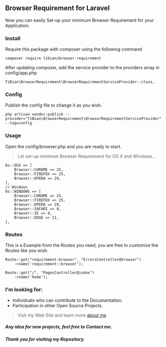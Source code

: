 ## Browser Requirement for Laravel
Now you can easily Set-up your minimum Browser Requirement for your Application.

### Install
Require this package with composer using the following command
```
composer require tibian/browser-requirement
```
After updating composer, add the service provider to the providers array in config/app.php
```
TiBian\BrowserRequirement\BrowserRequirementServiceProvider::class,
```

### Config
Publish the config file to change it as you wish.
```
php artisan vendor:publish --provider="TiBian\BrowserRequirement\BrowserRequirementServiceProvider" --tag=config
```

### Usage
Open the config/browser.php and you are ready to start.

>Let set-up minimum Browser Requirement for OS X and Windows...
```
Os::OSX => [
    Browser::CHROME => 25,
    Browser::FIREFOX => 25,
    Browser::OPERA => 29,
],
// Windows
Os::WINDOWS => [
    Browser::CHROME => 25,
    Browser::FIREFOX => 25,
    Browser::OPERA => 29,
    Browser::SAFARI => 8,
    Browser::IE => 9,
    Browser::EDGE => 11,
],
```

### Routes
This is a Example from the Routes you need, you are free to customize the Routes like you wish.

```
Route::get("requirement-browser", "ErrorsController@browser")
    ->name('requirement::browser');
```

```
Route::get("/", "PagesController@index")
    ->name('home');
```

### I'm looking for:
- Individuals who can contribute to the Documentation.
- Participation in other Open Source Projects.

> Visit my Web Site and learn more [about me](https://tibian.me)

##### Any idea for new projects, feel free to Contact me.

##### Thank you for visiting my Repository.
